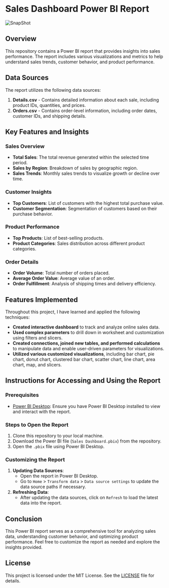 # Sales Dashboard Power BI Report

![SnapShot](https://github.com/Aakaaaassh/Ecommerce_Sales_PowerBI_Dashboard/assets/66636545/42012d44-092a-4a1c-b8ea-28c6831e2e82)

## Overview

This repository contains a Power BI report that provides insights into sales performance. The report includes various visualizations and metrics to help understand sales trends, customer behavior, and product performance.

## Data Sources

The report utilizes the following data sources:

1. **Details.csv** - Contains detailed information about each sale, including product IDs, quantities, and prices.
2. **Orders.csv** - Contains order-level information, including order dates, customer IDs, and shipping details.

## Key Features and Insights

### Sales Overview
- **Total Sales**: The total revenue generated within the selected time period.
- **Sales by Region**: Breakdown of sales by geographic region.
- **Sales Trends**: Monthly sales trends to visualize growth or decline over time.

### Customer Insights
- **Top Customers**: List of customers with the highest total purchase value.
- **Customer Segmentation**: Segmentation of customers based on their purchase behavior.

### Product Performance
- **Top Products**: List of best-selling products.
- **Product Categories**: Sales distribution across different product categories.

### Order Details
- **Order Volume**: Total number of orders placed.
- **Average Order Value**: Average value of an order.
- **Order Fulfillment**: Analysis of shipping times and delivery efficiency.

## Features Implemented

Throughout this project, I have learned and applied the following techniques:

- **Created interactive dashboard** to track and analyze online sales data.
- **Used complex parameters** to drill down in worksheet and customization using filters and slicers.
- **Created connections, joined new tables, and performed calculations** to manipulate data and enable user-driven parameters for visualizations.
- **Utilized various customized visualizations**, including bar chart, pie chart, donut chart, clustered bar chart, scatter chart, line chart, area chart, map, and slicers.

## Instructions for Accessing and Using the Report

### Prerequisites
- [Power BI Desktop](https://powerbi.microsoft.com/desktop/): Ensure you have Power BI Desktop installed to view and interact with the report.

### Steps to Open the Report
1. Clone this repository to your local machine.
2. Download the Power BI file (`Sales Dashboard.pbix`) from the repository.
3. Open the `.pbix` file using Power BI Desktop.

### Customizing the Report
1. **Updating Data Sources**:
    - Open the report in Power BI Desktop.
    - Go to `Home` > `Transform data` > `Data source settings` to update the data source paths if necessary.
2. **Refreshing Data**:
    - After updating the data sources, click on `Refresh` to load the latest data into the report.

## Conclusion

This Power BI report serves as a comprehensive tool for analyzing sales data, understanding customer behavior, and optimizing product performance. Feel free to customize the report as needed and explore the insights provided.

## License

This project is licensed under the MIT License. See the [LICENSE](LICENSE) file for details.


